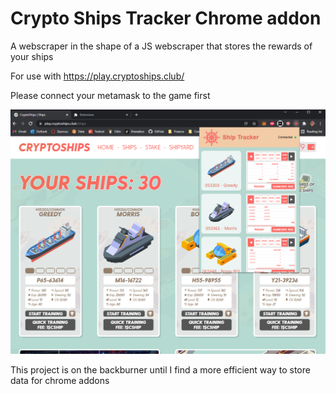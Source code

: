 # Crypto Ships Tracker Chrome addon

A webscraper in the shape of a JS webscraper that stores the rewards of your ships

For use with https://play.cryptoships.club/

Please connect your metamask to the game first

![Screenshot](images/mockup.png)

This project is on the backburner until I find a more efficient way to store data for chrome addons
